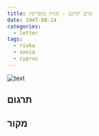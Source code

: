 ```yaml
---
title: טרם תורגם - סוניה בקפריסין
date: 1947-08-14
categories:
  - letter
tags:
  - rivka
  - sonia
  - cyprus
---
```


![text](/pupko-papers/assets/images/1947-08-14-sonia.jpg)

## תרגום


## מקור

